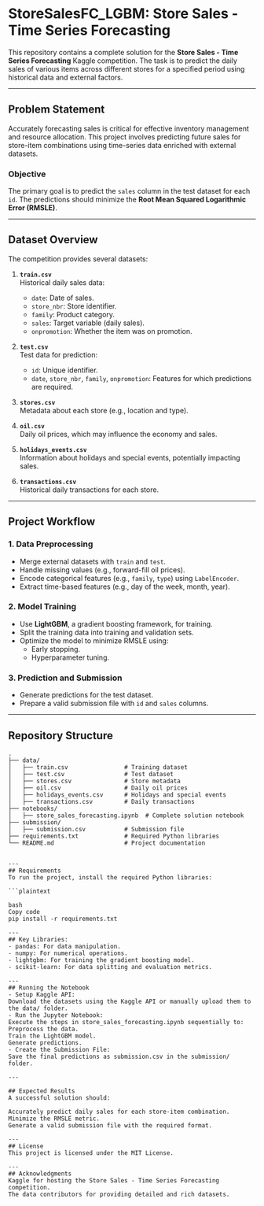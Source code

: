 # StoreSalesFC_LGBM: Store Sales - Time Series Forecasting

This repository contains a complete solution for the **Store Sales - Time Series Forecasting** Kaggle competition. The task is to predict the daily sales of various items across different stores for a specified period using historical data and external factors.

---

## Problem Statement

Accurately forecasting sales is critical for effective inventory management and resource allocation. This project involves predicting future sales for store-item combinations using time-series data enriched with external datasets.

### Objective
The primary goal is to predict the `sales` column in the test dataset for each `id`. The predictions should minimize the **Root Mean Squared Logarithmic Error (RMSLE)**.

---

## Dataset Overview

The competition provides several datasets:

1. **`train.csv`**  
   Historical daily sales data:
   - `date`: Date of sales.
   - `store_nbr`: Store identifier.
   - `family`: Product category.
   - `sales`: Target variable (daily sales).
   - `onpromotion`: Whether the item was on promotion.

2. **`test.csv`**  
   Test data for prediction:
   - `id`: Unique identifier.
   - `date`, `store_nbr`, `family`, `onpromotion`: Features for which predictions are required.

3. **`stores.csv`**  
   Metadata about each store (e.g., location and type).

4. **`oil.csv`**  
   Daily oil prices, which may influence the economy and sales.

5. **`holidays_events.csv`**  
   Information about holidays and special events, potentially impacting sales.

6. **`transactions.csv`**  
   Historical daily transactions for each store.

---

## Project Workflow

### 1. Data Preprocessing
- Merge external datasets with `train` and `test`.
- Handle missing values (e.g., forward-fill oil prices).
- Encode categorical features (e.g., `family`, `type`) using `LabelEncoder`.
- Extract time-based features (e.g., day of the week, month, year).

### 2. Model Training
- Use **LightGBM**, a gradient boosting framework, for training.
- Split the training data into training and validation sets.
- Optimize the model to minimize RMSLE using:
  - Early stopping.
  - Hyperparameter tuning.

### 3. Prediction and Submission
- Generate predictions for the test dataset.
- Prepare a valid submission file with `id` and `sales` columns.

---

## Repository Structure

```plaintext
.
├── data/
│   ├── train.csv                # Training dataset
│   ├── test.csv                 # Test dataset
│   ├── stores.csv               # Store metadata
│   ├── oil.csv                  # Daily oil prices
│   ├── holidays_events.csv      # Holidays and special events
│   ├── transactions.csv         # Daily transactions
├── notebooks/
│   ├── store_sales_forecasting.ipynb  # Complete solution notebook
├── submission/
│   ├── submission.csv           # Submission file
├── requirements.txt             # Required Python libraries
└── README.md                    # Project documentation


---
## Requirements
To run the project, install the required Python libraries:

```plaintext

bash
Copy code
pip install -r requirements.txt

---
## Key Libraries:
- pandas: For data manipulation.
- numpy: For numerical operations.
- lightgbm: For training the gradient boosting model.
- scikit-learn: For data splitting and evaluation metrics.

---
## Running the Notebook
- Setup Kaggle API:
Download the datasets using the Kaggle API or manually upload them to the data/ folder.
- Run the Jupyter Notebook:
Execute the steps in store_sales_forecasting.ipynb sequentially to:
Preprocess the data.
Train the LightGBM model.
Generate predictions.
- Create the Submission File:
Save the final predictions as submission.csv in the submission/ folder.

---

## Expected Results
A successful solution should:

Accurately predict daily sales for each store-item combination.
Minimize the RMSLE metric.
Generate a valid submission file with the required format.

---
## License
This project is licensed under the MIT License.

---
## Acknowledgments
Kaggle for hosting the Store Sales - Time Series Forecasting competition.
The data contributors for providing detailed and rich datasets.
